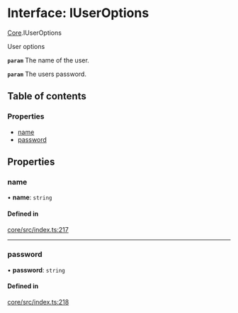 # Interface: IUserOptions

[Core](../modules/Core.md).IUserOptions

User options

**`param`** The name of the user.

**`param`** The users password.

## Table of contents

### Properties

- [name](Core.IUserOptions.md#name)
- [password](Core.IUserOptions.md#password)

## Properties

### name

• **name**: `string`

#### Defined in

[core/src/index.ts:217](https://github.com/iniquitybbs/iniquity/blob/d7c93a1/packages/core/src/index.ts#L217)

___

### password

• **password**: `string`

#### Defined in

[core/src/index.ts:218](https://github.com/iniquitybbs/iniquity/blob/d7c93a1/packages/core/src/index.ts#L218)
